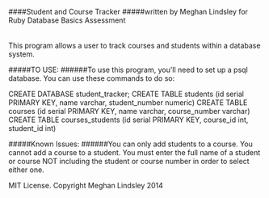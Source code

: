 ####Student and Course Tracker
#####written by Meghan Lindsley for Ruby Database Basics Assessment

######
This program allows a user to track courses and students within a database system.


#####TO USE:
######To use this program, you'll need to set up a psql database. You can use these commands to do so:

CREATE DATABASE student_tracker;
CREATE TABLE students (id serial PRIMARY KEY, name varchar, student_number numeric)
CREATE TABLE courses (id serial PRIMARY KEY, name varchar, course_number varchar)
CREATE TABLE courses_students (id serial PRIMARY KEY, course_id int, student_id int)

#####Known Issues:
######You can only add students to a course. You cannot add a course to a student.
You must enter the full name of a student or course NOT including the student or course number in order to select either one.

MIT License. Copyright Meghan Lindsley 2014
